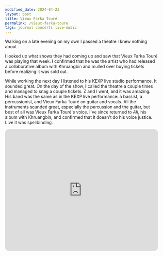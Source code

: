 ```yaml
---
modified_date: 2024-04-23
layout: post
title: Vieux Farka Touré
permalink: /vieux-farka-toure
tags: journal concerts live-music
---
```


Walking on a late evening on my own I passed a theatre I knew nothing about.
<!--more-->
I looked up what shows they had coming up and saw that Vieux Farka Touré was playing that week.
I confirmed that he was the artist who had released a collaborative album with Khruangbin and mulled over buying tickets before realizing it was sold out.

While working the next day I listened to his KEXP live studio performance.
It sounded great.
On the day of the show, I called the theatre a couple times and managed to snag a couple tickets.
Z and I went, and it was amazing.
His band was the same as in the KEXP live performance: a bassist, a percussionist, and Vieux Farka Touré on guitar and vocals.
All the instruments sounded great, especially the percussion and the guitar, but best of all was Vieux Farka Touré's voice.
I've since returned to _Ali_, his album with Khruangbin, and confirmed that it doesn't do his voice justice.
Live it was spellbinding.

<iframe style="border-radius:12px; margin-bottom: 15px;" width="100%" height="400" src="https://www.youtube.com/embed/18YKj7oF76g?si=dVnr1D1wsZQ9wG66" title="YouTube video player" frameborder="0" allow="accelerometer; autoplay; clipboard-write; encrypted-media; gyroscope; picture-in-picture; web-share" allowfullscreen></iframe>